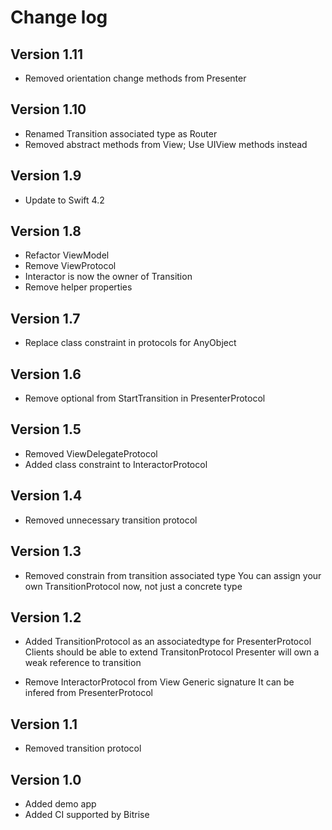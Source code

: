 # Change log


## Version 1.11

- Removed orientation change methods from Presenter


## Version 1.10

- Renamed Transition associated type as Router
- Removed abstract methods from View; Use UIView methods instead


## Version 1.9

- Update to Swift 4.2


## Version 1.8

- Refactor ViewModel
- Remove ViewProtocol
- Interactor is now the owner of Transition
- Remove helper properties


## Version 1.7

- Replace class constraint in protocols for AnyObject


## Version 1.6

- Remove optional from StartTransition in PresenterProtocol


## Version 1.5

- Removed ViewDelegateProtocol
- Added class constraint to InteractorProtocol


## Version 1.4

- Removed unnecessary transition protocol


## Version 1.3

- Removed constrain from transition associated type
   You can assign your own TransitionProtocol now, not just a concrete type


## Version 1.2

- Added TransitionProtocol as an associatedtype for PresenterProtocol
  Clients should be able to extend TransitonProtocol
  Presenter will own a weak reference to transition
  
- Remove InteractorProtocol from View Generic signature
   It can be infered from PresenterProtocol  


## Version 1.1

- Removed transition protocol


## Version 1.0

- Added demo app
- Added CI supported by Bitrise
